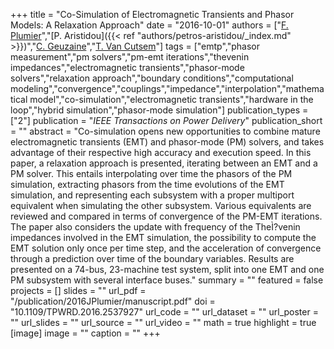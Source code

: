 +++
title = "Co-Simulation of Electromagnetic Transients and Phasor Models: A Relaxation Approach"
date = "2016-10-01"
authors = ["[F. Plumier](https://scholar.google.ch/citations?user=2tyCECYAAAAJ)","[P. Aristidou]({{< ref "authors/petros-aristidou/_index.md" >}})","[C. Geuzaine](https://scholar.google.com/citations?hl=en&user=D8Wumi0AAAAJ)","[T. Van Cutsem](https://scholar.google.com/citations?user=rFDmBaIAAAAJ)"]
tags = ["emtp","phasor measurement","pm solvers","pm-emt iterations","thevenin impedances","electromagnetic transients","phasor-mode solvers","relaxation approach","boundary conditions","computational modeling","convergence","couplings","impedance","interpolation","mathematical model","co-simulation","electromagnetic transients","hardware in the loop","hybrid simulation","phasor-mode simulation"]
publication_types = ["2"]
publication = "_IEEE Transactions on Power Delivery_"
publication_short = ""
abstract = "Co-simulation opens new opportunities to combine mature electromagnetic transients (EMT) and phasor-mode (PM) solvers, and takes advantage of their respective high accuracy and execution speed. In this paper, a relaxation approach is presented, iterating between an EMT and a PM solver. This entails interpolating over time the phasors of the PM simulation, extracting phasors from the time evolutions of the EMT simulation, and representing each subsystem with a proper multiport equivalent when simulating the other subsystem. Various equivalents are reviewed and compared in terms of convergence of the PM-EMT iterations. The paper also considers the update with frequency of the TheÌ?venin impedances involved in the EMT simulation, the possibility to compute the EMT solution only once per time step, and the acceleration of convergence through a prediction over time of the boundary variables. Results are presented on a 74-bus, 23-machine test system, split into one EMT and one PM subsystem with several interface buses."
summary = ""
featured = false
projects = []
slides = ""
url_pdf = "/publication/2016JPlumier/manuscript.pdf"
doi = "10.1109/TPWRD.2016.2537927"
url_code = ""
url_dataset = ""
url_poster = ""
url_slides = ""
url_source = ""
url_video = ""
math = true
highlight = true
[image]
image = ""
caption = ""
+++

